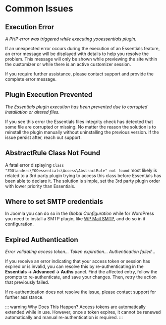 # Common Issues

## Execution Error

_A PHP error was triggered while executing yooessentials plugin._

If an unexpected error occurs during the execution of an Essentials feature, an error message will be displayed with details to help you resolve the problem. This message will only be shown while previewing the site within the customizer or while there is an active customizer session.

If you require further assistance, please contact support and provide the complete error message.

## Plugin Execution Prevented

_The Essentials plugin execution has been prevented due to corrupted installation or altered files._

If you see this error the Essentials files integrity check has detected that some file are corrupted or missing. No matter the reason the solution is to reinstall the plugin manually without uninstalling the previous version. If the issue persist after, reach out support.

## AbstractRule Class Not Found

A fatal error displaying `Class "ZOOlanders\YOOessentials\Access\AbstractRule" not found` most likely is related to a 3rd party plugin trying to access this class before Essentials has been able to declare it. The solution is simple, set the 3rd party plugin order with lower priority than Essentials.

## Where to set SMTP credentials

In Joomla you can do so in the _Global Configuration_ while for WordPress you need to install a SMTP plugin, like [WP Mail SMTP](https://wpmailsmtp.com), and do so in it configuration.

## Expired Authentication

_Error validating access token... Token expiration... Authentication failed..._

If you receive an error indicating that your access token or session has expired or is invalid, you can resolve this by re-authenticating in the **Essentials → Advanced → Auths** panel. Find the affected entry, follow the prompts to re-authenticate, and save your changes. Then, retry the action that previously failed.

If re-authentication does not resolve the issue, please contact support for further assistance.

::: warning Why Does This Happen?
Access tokens are automatically extended while in use. However, once a token expires, it cannot be renewed automatically and manual re-authentication is required.
:::
